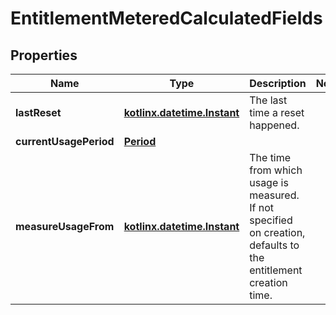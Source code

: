 
# EntitlementMeteredCalculatedFields

## Properties
| Name | Type | Description | Notes |
| ------------ | ------------- | ------------- | ------------- |
| **lastReset** | [**kotlinx.datetime.Instant**](kotlinx.datetime.Instant.md) | The last time a reset happened.  |  |
| **currentUsagePeriod** | [**Period**](Period.md) |  |  |
| **measureUsageFrom** | [**kotlinx.datetime.Instant**](kotlinx.datetime.Instant.md) | The time from which usage is measured. If not specified on creation, defaults to the entitlement creation time.  |  |




